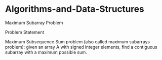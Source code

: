 # Algorithms-and-Data-Structures
Maximum Subarray Problem

Problem Statement 

Maximum Subsequence Sum problem (also called maximum subarrays problem): given an array A with signed integer elements, find a contiguous subarray with a maximum possible sum.  
 
